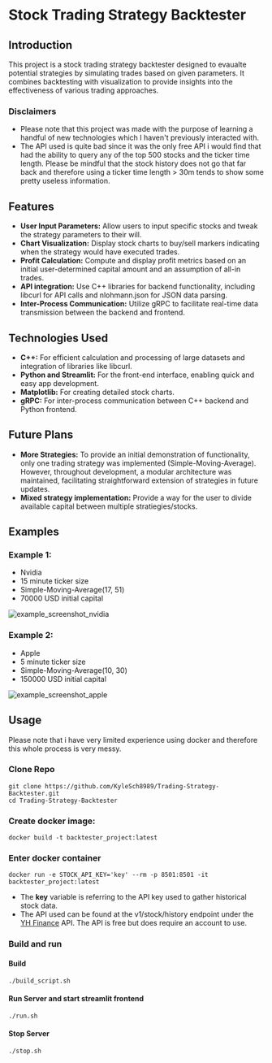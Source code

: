 # Stock Trading Strategy Backtester

## Introduction
This project is a stock trading strategy backtester designed to evaualte potential strategies by simulating trades based on given parameters. It combines backtesting with visualization to provide insights into the effectiveness of various trading approaches.


### Disclaimers
- Please note that this project was made with the purpose of learning a handful of new technologies which I haven't previously interacted with.
- The API used is quite bad since it was the only free API i would find that had the ability to query any of the top 500 stocks and the ticker time length. Please be mindful that the stock history does not go that far back and therefore using a ticker time length > 30m tends to show some pretty useless information. 

## Features

- **User Input Parameters:** Allow users to input specific stocks and tweak the strategy parameters to their will.
- **Chart Visualization:** Display stock charts to buy/sell markers indicating when the strategy would have executed trades.
- **Profit Calculation:** Compute and display profit metrics based on an initial user-determined capital amount and an assumption of all-in trades.
- **API integration:** Use C++ libraries for backend functionality, including libcurl for API calls and nlohmann.json for JSON data parsing.
- **Inter-Process Communication:** Utilize gRPC to facilitate real-time data transmission between the backend and frontend.

## Technologies Used

- **C++:** For efficient calculation and processing of large datasets and integration of libraries like libcurl.
- **Python and Streamlit:** For the front-end interface, enabling quick and easy app development.
- **Matplotlib:** For creating detailed stock charts.
- **gRPC:** For inter-process communication between C++ backend and Python frontend.

## Future Plans

- **More Strategies:** To provide an initial demonstration of functionality, only one trading strategy was implemented (Simple-Moving-Average). However, throughout development, a modular architecture was maintained, facilitating straightforward extension of strategies in future updates.
- **Mixed strategy implementation:** Provide a way for the user to divide available capital between multiple stratiegies/stocks.

## Examples

### Example 1: 
- Nvidia
- 15 minute ticker size
- Simple-Moving-Average(17, 51)
- 70000 USD initial capital

![example_screenshot_nvidia](https://github.com/user-attachments/assets/8931c2c9-c7ec-4501-83c4-d4a429192334)

### Example 2:
- Apple
- 5 minute ticker size
- Simple-Moving-Average(10, 30)
- 150000 USD initial capital

![example_screenshot_apple](https://github.com/user-attachments/assets/0b95b107-1660-4344-a44d-ad15c1a9e528)



## Usage

Please note that i have very limited experience using docker and therefore this whole process is very messy.
### Clone Repo
`git clone https://github.com/KyleSch8989/Trading-Strategy-Backtester.git`  
`cd Trading-Strategy-Backtester`

### Create docker image:
`docker build -t backtester_project:latest`

### Enter docker container

`docker run -e STOCK_API_KEY='key' --rm -p 8501:8501 -it backtester_project:latest`

- The **key** variable is referring to the API key used to gather historical stock data.
- The API used can be found at the v1/stock/history endpoint under the [YH Finance](https://rapidapi.com/sparior/api/yahoo-finance15) API. The API is free but does require an account to use.

### Build and run

#### Build

`./build_script.sh`

#### Run Server and start streamlit frontend
`./run.sh`

#### Stop Server
`./stop.sh`
